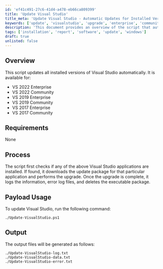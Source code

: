 ```yaml
---
id: 'ef41c491-27c6-41d4-a478-eb66ca809399'
title: 'Update Visual Studio'
title_meta: 'Update Visual Studio - Automatic Updates for Installed Versions'
keywords: ['update', 'visualstudio', 'upgrade', 'enterprise', 'community']
description: 'This document provides an overview of the script that automatically updates all installed versions of Visual Studio, including VS 2022, 2019, and 2017 for both Enterprise and Community editions. It details the process of checking for installed applications, downloading updates, performing upgrades, and logging the results.'
tags: ['installation', 'report', 'software', 'update', 'windows']
draft: true
unlisted: false
---
```


## Overview

This script updates all installed versions of Visual Studio automatically. It is available for:

- VS 2022 Enterprise
- VS 2022 Community
- VS 2019 Enterprise
- VS 2019 Community
- VS 2017 Enterprise
- VS 2017 Community

## Requirements

None

## Process

The script first checks if any of the above Visual Studio applications are installed. If found, it downloads the update package for that particular application and performs the upgrade. Once the upgrade is complete, it logs the information, error log files, and deletes the executable package.

## Payload Usage

To update Visual Studio, run the following command:

```
./Update-VisualStudio.ps1
```

## Output

The output files will be generated as follows:

```
./Update-VisualStudio-log.txt
./Update-VisualStudio-data.txt
./Update-VisualStudio-error.txt
```

